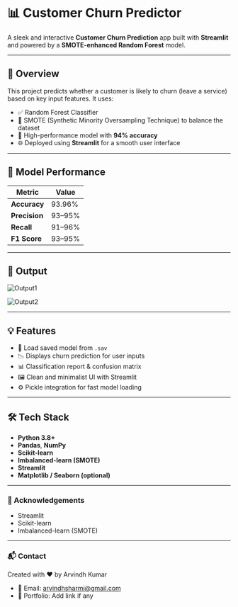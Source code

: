 # 📊 Customer Churn Predictor

A sleek and interactive **Customer Churn Prediction** app built with **Streamlit** and powered by a **SMOTE-enhanced Random Forest** model.

---

## 🚀 Overview

This project predicts whether a customer is likely to churn (leave a service) based on key input features. It uses:

- ✅ Random Forest Classifier  
- 🔁 SMOTE (Synthetic Minority Oversampling Technique) to balance the dataset  
- 🎯 High-performance model with **94% accuracy**  
- 🌐 Deployed using **Streamlit** for a smooth user interface

---

## 🧠 Model Performance

| Metric       | Value |
|--------------|-------|
| **Accuracy** | 93.96% |
| **Precision** | 93–95% |
| **Recall**    | 91–96% |
| **F1 Score**  | 93–95% |

---
## 🎯 Output

![Output1](https://github.com/user-attachments/assets/fd43d89c-a707-46a8-9238-526b79a48c09)

![Output2](https://github.com/user-attachments/assets/85c27916-0d0b-4f03-ad2c-8710509be03b)

---

## 💡 Features

- 📁 Load saved model from `.sav`  
- 📉 Displays churn prediction for user inputs  
- 📊 Classification report & confusion matrix  
- 🖼️ Clean and minimalist UI with Streamlit  
- ⚙️ Pickle integration for fast model loading

---

## 🛠️ Tech Stack

- **Python 3.8+**
- **Pandas**, **NumPy**
- **Scikit-learn**
- **Imbalanced-learn (SMOTE)**
- **Streamlit**
- **Matplotlib / Seaborn (optional)**

---

### 📢 Acknowledgements
- Streamlit
- Scikit-learn
- Imbalanced-learn (SMOTE)

---

### 📬 Contact

Created with ❤️ by Arvindh Kumar

- 📧 Email: arvindhsharmi@gmail.com
- 🐍 Portfolio: Add link if any
